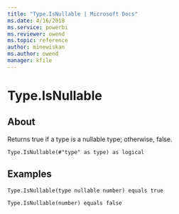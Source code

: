 ```yaml
---
title: "Type.IsNullable | Microsoft Docs"
ms.date: 4/16/2018
ms.service: powerbi
ms.reviewer: owend
ms.topic: reference
author: minewiskan
ms.author: owend
manager: kfile
---
```

# Type.IsNullable

  
## About  
Returns true if a type is a nullable type; otherwise, false.  
  
```  
Type.IsNullable(#"type" as type) as logical  
```  
  
## Examples  
  
```  
Type.IsNullable(type nullable number) equals true  
```  
  
```  
Type.IsNullable(number) equals false  
```  
